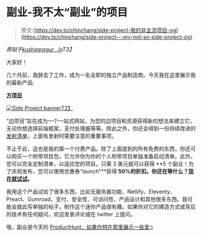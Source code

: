 # 副业-我不太“副业”的项目

> 原文:[https://dev.to/chinchang/side-project-我的非主流项目-og](https://dev.to/chinchang/side-project---my-not-so-side-project-og)

*原贴于[kushagragur . in](https://kushagragour.in/blog/side-project-app/)T3】*

大家好！

几个月前，我辞去了工作，成为一名全职的独立产品制造商。今天我在这里展示我的最新产品:

[**方项目**](https://sideproject.app)

[![Side Project banner](../Images/eeadd5b0387848871b70d7fa314c6dd5.png)T2】](https://sideproject.app)

“边项目”旨在成为一个一站式网站，为您的边项目和资源获得新的想法来建立它，无论你想选择前端框架，支付处理器等等。除此之外，你还会得到一份持续改进的[发射清单](https://sideproject.app/checklist)，上面有发射时需要注意的重要事项。

不止于此，这也是我的第一个付费产品。除了上面提到的所有免费的东西，你还可以购买一个附带项目包，它允许你为你的个人附带项目单独准备启动清单。此外，您可以完全定制清单，以适应您的项目。只需 3 美元就可以获得 **5 个副业！为了庆祝发布，您可以使用优惠券“launch”**获得 **50%的折扣。你还在等什么？[现在就试试](https://sideproject.app/login)。**

我用这个产品试验了很多东西，比如无服务器功能、Netlify、Eleventy、Preact、Gumroad、支付、安全性、可访问性、产品设计和其他很多东西。我可能会就此写单独的帖子。制作这个迷你产品很有趣。如果你对它的建造方式或背后的技术有任何疑问，欢迎发表评论或在 twitter 上提问。

哦，副业是今天的 [ProductHunt，如果你想在那里展示一些爱:)](https://www.producthunt.com/posts/side-project)
